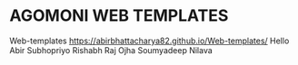 # AGOMONI WEB TEMPLATES
Web-templates
https://abirbhattacharya82.github.io/Web-templates/
Hello Abir
Subhopriyo
Rishabh Raj Ojha
Soumyadeep
Nilava
